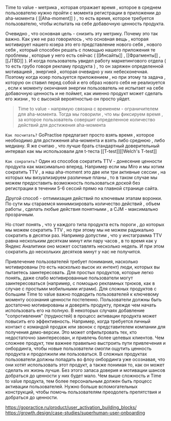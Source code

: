 Time to value - метрика , которая отражает время , которое в среднем пользователю нужно пройти с момента регистрации в приложении до aha-момента ( [[Aha-moment]] ) , то есть время, которое требуется пользователю, чтобы испытать на себе добавочную ценность продукта. 

Очевидно , что основная цель - снизить эту метрику. Почему это так важно. Как уже не раз говорилось , что основная вещь , которая мотивирует нашего юзера это его представление нового себя , нового себя , который способен решать с помощью нашего приложения те проблемы , которые у него есть сейчас ( [[Инсайты]] , [[Фрагменты]] , [[JTBD]] ). И когда пользователь увидел работу маркетингового отдела ( то есть грубо говоря рекламу продукта ) , то он заряжен определенной мотивацией , энергией , которая очевидно у них небесконечная. Поэтому когда юзер пользуется приложением , но при этому та задача , которую он ставил перед собой и его образ нового себя не реализуется , если к моменту окончания энергии пользователь не испытает на себе добавочную ценность и не поймет, как именно продукт может сделать его жизни , то с высокой вероятностью он просто уйдет. 

>Time to value - напрямую связана с временем - ограничителем для aha-момента. Тогда мы говорили , что мы фиксируем время , за которое пользователь совершит определенное количество действий для достижения aha-момента 

`Как посчитать?` GoPractise предлагает просто взять время , которое необходимо для достижения aha-момента и взять либо среднюю , либо медиану. Я же считаю , что лучше брать стандартный доверительный интервал как мы использовали для t-теста [[T-test]][[Welch's T-test]]

`Как сократить?` Один из способов сократить TTV - донесение ценности продукта как максимально вперед. Например если мы Miro и мы хотим сократить TTV , а наш aha-moment это две или три активные сессии , на которых мы визуализируем различные планы , то в таком случае мы можем предоставить возможность пользоваться доской без регистрации в течении 5-6 сессий прямо на главной странице сайта. 

Другой способ - оптимизация действий по ключевым этапам воронки. По сути мы стараемся минимизировать количество действий , объем работы , сделать любые действия понятными , а CJM - максимально прозрачным. 

Но стоит понять , что у каждого типа продукта есть пороги , до которых мы можем сократить TTV , но при этому мы не можем радикально сократить в десятки раз. Например допустим , что у инстаграмма TTV равна нескольким десяткам минут или пару часов , в то время как у Яндекс Аналитики оно может составлять несколько недель. И при этом сократить до нескольких десятков минут у нас не получится. 

Привлечение пользователей требует понимания, насколько мотивированы (то есть насколько высок их интент) люди, которых вы пытаетесь заинтересовать. Для простых продуктов, которые легко понять, даже слабо мотивированные пользователи могут заинтересоваться (например, с помощью рекламных трюков, как в случае с простыми мобильными играми). Для сложных продуктов с большим Time to value важно подводить пользователей к ключевому моменту осознания ценности постепенно. Пользователи должны быть достаточно мотивированы и доверять продукту, прежде чем начать использовать его на полную. В некоторых случаях добавление "сопротивления" (трудностей) в процесс активации продукта может повысить его эффективность. Например, когда требуется личный контакт с командой продаж или звонок с представителем компании для получения демо-версии. Это может отфильтровать тех, кто недостаточно заинтересован, и привлечь более целевых клиентов. Чем сложнее продукт, тем важнее правильно выстроить пути привлечения и онбординга, чтобы новые пользователи смогли ощутить ценность продукта и продолжили им пользоваться. В сложных продуктах пользователи должны попадать во флоу онбординга уже осознавая, что они хотят использовать этот продукт, а также понимая то, как он может сделать их жизнь лучше. Без этого запаса доверия и мотивации шансов добраться до ценности у них будет мало. Чем выше сложность и Time to value продукта, тем более персональным должен быть процесс активации пользователей. Нужно больше вспомогательных конструкций, чтобы помочь пользователям преодолеть препятствия и добраться до ценности.






https://gopractice.ru/product/user_activation_building_blocks/
https://growth.design/case-studies/superhuman-user-onboarding

